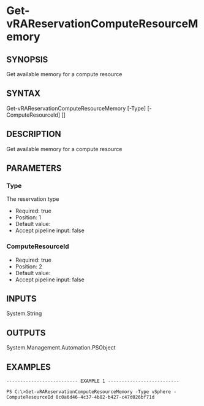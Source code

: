 # Get-vRAReservationComputeResourceMemory

## SYNOPSIS
    
Get available memory for a compute resource

## SYNTAX
 Get-vRAReservationComputeResourceMemory [-Type] <String> [-ComputeResourceId] <String> [<CommonParameters>]    

## DESCRIPTION

Get available memory for a compute resource

## PARAMETERS


### Type

The reservation type

* Required: true
* Position: 1
* Default value: 
* Accept pipeline input: false

### ComputeResourceId


* Required: true
* Position: 2
* Default value: 
* Accept pipeline input: false

## INPUTS

System.String

## OUTPUTS

System.Management.Automation.PSObject

## EXAMPLES
```
-------------------------- EXAMPLE 1 --------------------------

PS C:\>Get-vRAReservationComputeResourceMemory -Type vSphere -ComputeResourceId 0c0a6d46-4c37-4b82-b427-c47d026bf71d
```

